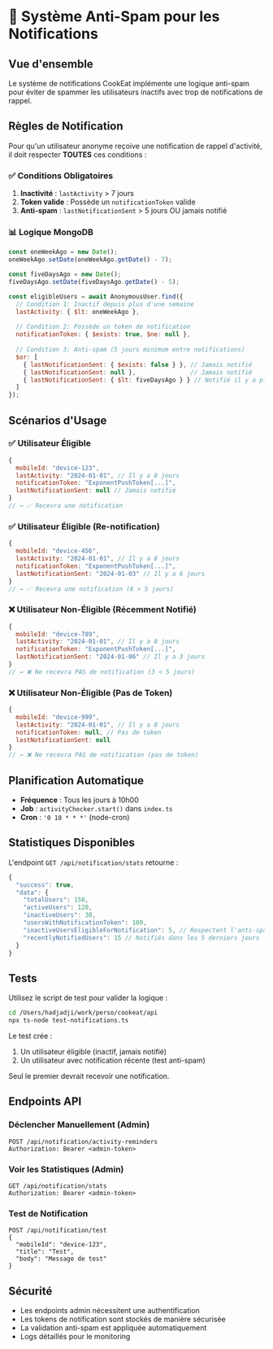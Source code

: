 # 🚫 Système Anti-Spam pour les Notifications

## Vue d'ensemble

Le système de notifications CookEat implémente une logique anti-spam pour éviter de spammer les utilisateurs inactifs avec trop de notifications de rappel.

## Règles de Notification

Pour qu'un utilisateur anonyme reçoive une notification de rappel d'activité, il doit respecter **TOUTES** ces conditions :

### ✅ Conditions Obligatoires

1. **Inactivité** : `lastActivity` > 7 jours
2. **Token valide** : Possède un `notificationToken` valide
3. **Anti-spam** : `lastNotificationSent` > 5 jours OU jamais notifié

### 📊 Logique MongoDB

```javascript
const oneWeekAgo = new Date();
oneWeekAgo.setDate(oneWeekAgo.getDate() - 7);

const fiveDaysAgo = new Date();
fiveDaysAgo.setDate(fiveDaysAgo.getDate() - 5);

const eligibleUsers = await AnonymousUser.find({
  // Condition 1: Inactif depuis plus d'une semaine
  lastActivity: { $lt: oneWeekAgo },
  
  // Condition 2: Possède un token de notification
  notificationToken: { $exists: true, $ne: null },
  
  // Condition 3: Anti-spam (5 jours minimum entre notifications)
  $or: [
    { lastNotificationSent: { $exists: false } }, // Jamais notifié
    { lastNotificationSent: null },               // Jamais notifié
    { lastNotificationSent: { $lt: fiveDaysAgo } } // Notifié il y a plus de 5 jours
  ]
});
```

## Scénarios d'Usage

### ✅ Utilisateur Éligible

```javascript
{
  mobileId: "device-123",
  lastActivity: "2024-01-01", // Il y a 8 jours
  notificationToken: "ExponentPushToken[...]",
  lastNotificationSent: null // Jamais notifié
}
// → ✅ Recevra une notification
```

### ✅ Utilisateur Éligible (Re-notification)

```javascript
{
  mobileId: "device-456",
  lastActivity: "2024-01-01", // Il y a 8 jours
  notificationToken: "ExponentPushToken[...]",
  lastNotificationSent: "2024-01-03" // Il y a 6 jours
}
// → ✅ Recevra une notification (6 > 5 jours)
```

### ❌ Utilisateur Non-Éligible (Récemment Notifié)

```javascript
{
  mobileId: "device-789",
  lastActivity: "2024-01-01", // Il y a 8 jours
  notificationToken: "ExponentPushToken[...]",
  lastNotificationSent: "2024-01-06" // Il y a 3 jours
}
// → ❌ Ne recevra PAS de notification (3 < 5 jours)
```

### ❌ Utilisateur Non-Éligible (Pas de Token)

```javascript
{
  mobileId: "device-999",
  lastActivity: "2024-01-01", // Il y a 8 jours
  notificationToken: null, // Pas de token
  lastNotificationSent: null
}
// → ❌ Ne recevra PAS de notification (pas de token)
```

## Planification Automatique

- **Fréquence** : Tous les jours à 10h00
- **Job** : `activityChecker.start()` dans `index.ts`
- **Cron** : `'0 10 * * *'` (node-cron)

## Statistiques Disponibles

L'endpoint `GET /api/notification/stats` retourne :

```javascript
{
  "success": true,
  "data": {
    "totalUsers": 150,
    "activeUsers": 120,
    "inactiveUsers": 30,
    "usersWithNotificationToken": 100,
    "inactiveUsersEligibleForNotification": 5, // Respectent l'anti-spam
    "recentlyNotifiedUsers": 15 // Notifiés dans les 5 derniers jours
  }
}
```

## Tests

Utilisez le script de test pour valider la logique :

```bash
cd /Users/hadjadji/work/perso/cookeat/api
npx ts-node test-notifications.ts
```

Le test crée :
1. Un utilisateur éligible (inactif, jamais notifié)
2. Un utilisateur avec notification récente (test anti-spam)

Seul le premier devrait recevoir une notification.

## Endpoints API

### Déclencher Manuellement (Admin)
```http
POST /api/notification/activity-reminders
Authorization: Bearer <admin-token>
```

### Voir les Statistiques (Admin)
```http
GET /api/notification/stats
Authorization: Bearer <admin-token>
```

### Test de Notification
```http
POST /api/notification/test
{
  "mobileId": "device-123",
  "title": "Test",
  "body": "Message de test"
}
```

## Sécurité

- Les endpoints admin nécessitent une authentification
- Les tokens de notification sont stockés de manière sécurisée
- La validation anti-spam est appliquée automatiquement
- Logs détaillés pour le monitoring

